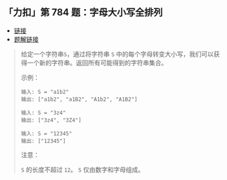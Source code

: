 ## 「力扣」第 784 题：字母大小写全排列

- [链接](https://leetcode-cn.com/problems/letter-case-permutation/)
- [题解链接](https://leetcode-cn.com/problems/letter-case-permutation/solution/shen-du-you-xian-bian-li-hui-su-suan-fa-python-dai/)

> 给定一个字符串`S`，通过将字符串 `S` 中的每个字母转变大小写，我们可以获得一个新的字符串。返回所有可能得到的字符串集合。
>
> 示例：
>
> ```
> 输入: S = "a1b2"
> 输出: ["a1b2", "a1B2", "A1b2", "A1B2"]
> 
> 输入: S = "3z4"
> 输出: ["3z4", "3Z4"]
> 
> 输入: S = "12345"
> 输出: ["12345"]
> ```
>
> 注意：
>
> `S` 的长度不超过 `12`。
> `S` 仅由数字和字母组成。